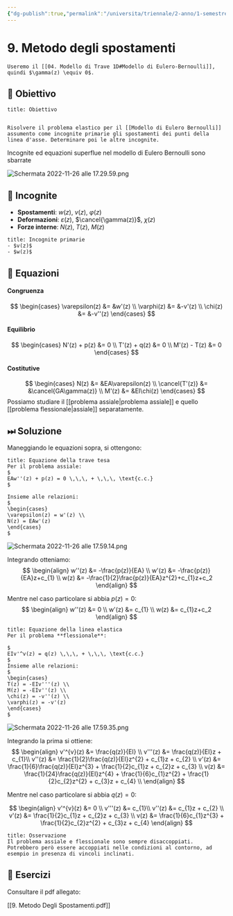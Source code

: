 ```yaml
---
{"dg-publish":true,"permalink":"/universita/triennale/2-anno/1-semestre/scienza-delle-costruzioni/appunti/09-metodo-degli-spostamenti/"}
---
```


# 9. Metodo degli spostamenti

```ad-warning
Useremo il [[04. Modello di Trave 1D#Modello di Eulero-Bernoulli]], quindi $\gamma(z) \equiv 0$.

```

## 🎯 Obiettivo

```ad-note
title: Obiettivo


Risolvere il problema elastico per il [[Modello di Eulero Bernoulli]] assumento come incognite primarie gli spostamenti dei punti della linea d'asse. Determinare poi le altre incognite.

```

Incognite ed equazioni superflue nel modello di Eulero Bernoulli sono sbarrate 

![Schermata 2022-11-26 alle 17.29.59.png](/img/user/Universit%C3%A0/Triennale/2%C2%B0%20anno/2%C2%B0%20Semestre/GIS/GIS%201/allegati%201/Schermata%202022-11-26%20alle%2017.29.59.png)

## 🥸 Incognite

- **Spostamenti**: $w(z)$, $v(z)$, $\varphi(z)$
- **Deformazioni**: $\varepsilon(z)$, $\cancel{\gamma(z)}$, $\chi(z)$
- **Forze interne**: $N(z)$, $T(z)$, $M(z)$

```ad-info
title: Incognite primarie
- $v(z)$
- $w(z)$
```

## 🧮 Equazioni

#### Congruenza
$$
\begin{cases}
\varepsilon(z) &= &w'(z) \\
\varphi(z) &= &-v'(z)  \\
\chi(z) &= &-v''(z)
\end{cases}
$$
#### Equilibrio
$$
\begin{cases}
N'(z) + p(z) &= 0 \\
T'(z) + q(z) &= 0 \\
M'(z) - T(z) &= 0
\end{cases}
$$
#### Costitutive
$$
\begin{cases}
N(z) &= &EA\varepsilon(z) \\
\cancel{T'(z)} &= &\cancel{GA\gamma(z)} \\
M'(z) &= &EI\chi(z)
\end{cases}
$$
Possiamo studiare il [[problema assiale\|problema assiale]] e quello [[problema flessionale\|assiale]] separatamente.

## ⏭ Soluzione
Maneggiando le equazioni sopra, si ottengono:

```ad-Teo
title: Equazione della trave tesa
Per il problema assiale:
$
EAw''(z) + p(z) = 0 \,\,\, + \,\,\, \text{c.c.}
$

Insieme alle relazioni: 
$
\begin{cases}
\varepsilon(z) = w'(z) \\
N(z) = EAw'(z)
\end{cases}
$
```

![Schermata 2022-11-26 alle 17.59.14.png](/img/user/Universit%C3%A0/Triennale/2%C2%B0%20anno/2%C2%B0%20Semestre/GIS/GIS%201/allegati%201/Schermata%202022-11-26%20alle%2017.59.14.png)

Integrando otteniamo:
$$
\begin{align}
w''(z) &= -\frac{p(z)}{EA} \\
w'(z) &= -\frac{p(z)}{EA}z+c_{1} \\
w(z) &= -\frac{1}{2}\frac{p(z)}{EA}z^{2}+c_{1}z+c_2
\end{align}
$$

Mentre nel caso particolare si abbia $p(z) = 0$:
$$
\begin{align}
w''(z) &= 0 \\
w'(z) &= c_{1} \\
w(z) &= c_{1}z+c_2
\end{align}
$$

```ad-Teo
title: Equazione della linea elastica
Per il problema **flessionale**:

$
EIv'^v(z) = q(z) \,\,\, + \,\,\, \text{c.c.}
$
Insieme alle relazioni:
$
\begin{cases}
T(z) = -EIv'''(z) \\
M(z) = -EIv''(z) \\
\chi(z) = -v''(z) \\
\varphi(z) = -v'(z)
\end{cases}
$
```

![Schermata 2022-11-26 alle 17.59.35.png](/img/user/Universit%C3%A0/Triennale/2%C2%B0%20anno/2%C2%B0%20Semestre/GIS/GIS%201/allegati%201/Schermata%202022-11-26%20alle%2017.59.35.png)

Integrando la prima si ottiene: 
$$
\begin{align}
v'^{v}(z) &= \frac{q(z)}{EI} \\
v'''(z) &= \frac{q(z)}{EI}z + c_{1}\\
v''(z) &= \frac{1}{2}\frac{q(z)}{EI}z^{2} + c_{1}z + c_{2} \\
v'(z) &= \frac{1}{6}\frac{q(z)}{EI}z^{3} + \frac{1}{2}c_{1}z + c_{2}z + c_{3} \\
v(z) &= \frac{1}{24}\frac{q(z)}{EI}z^{4} + \frac{1}{6}c_{1}z^{2} + \frac{1}{2}c_{2}z^{2} + c_{3}z + c_{4} \\
\end{align}
$$

Mentre nel caso particolare si abbia $q(z) = 0$:

$$
\begin{align}
v'^{v}(z) &= 0 \\
v'''(z) &= c_{1}\\
v''(z) &= c_{1}z + c_{2} \\
v'(z) &= \frac{1}{2}c_{1}z + c_{2}z + c_{3} \\
v(z) &= \frac{1}{6}c_{1}z^{3} + \frac{1}{2}c_{2}z^{2} + c_{3}z + c_{4} 
\end{align}
$$


```ad-important
title: Osservazione
Il problema assiale e flessionale sono sempre disaccoppiati. Potrebbero però essere accoppiati nelle condizioni al contorno, ad esempio in presenza di vincoli inclinati.

```

## 💪 Esercizi
Consultare il pdf allegato: 

[[9. Metodo Degli Spostamenti.pdf]]